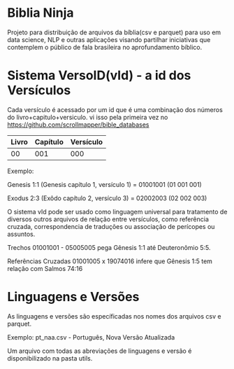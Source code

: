 # Biblia Ninja
Projeto para distribuição de arquivos da bíblia(csv e parquet) para uso em data science, NLP e outras aplicações visando partilhar iniciativas que contemplem o público de fala brasileira no aprofundamento bíblico. 

# Sistema VersoID(vId) - a id dos Versículos
Cada versículo é acessado por um id que é uma combinação dos números do livro+capitulo+versiculo.
vi isso pela primeira vez no https://github.com/scrollmapper/bible_databases

| Livro | Capítulo | Versículo |
| ----- | -------- | --------- |
|  00  |   001     | 000 |
Exemplo:

Genesis 1:1 (Genesis capítulo 1, versículo 1) = 01001001 (01 001 001)

Exodus 2:3 (Exôdo capítulo 2, versículo 3) = 02002003 (02 002 003)

O sistema vId pode ser usado como linguagem universal para tratamento de diversos outros arquivos de relação entre versículos, como referência cruzada, correspondencia de traduções ou associação de perícopes ou assuntos.

Trechos
01001001 - 05005005 pega  Gênesis 1:1 até Deuteronômio 5:5.

Referências Cruzadas
01001005 x 19074016 infere que Gênesis 1:5 tem relação com Salmos 74:16

# Linguagens e Versões
As linguagens e versões são específicadas nos nomes dos arquivos csv e parquet.

Exemplo:
pt_naa.csv - Português, Nova Versão Atualizada

Um arquivo com todas as abreviações de linguagens e versão é disponibilizado na pasta utils.
